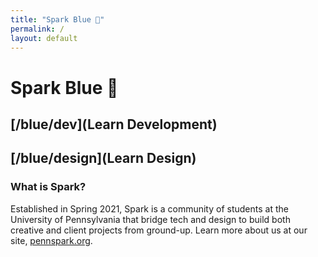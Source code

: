 ```yaml
---
title: "Spark Blue 💙"
permalink: /
layout: default
---
```


# Spark Blue 💙

## [/blue/dev](Learn Development)

## [/blue/design](Learn Design)


### What is Spark?

Established in Spring 2021, Spark is a community of students at the University of Pennsylvania that bridge tech and design to build both creative and client projects from ground-up. Learn more about us at our site, [pennspark.org](https://pennspark.org/).